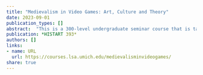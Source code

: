 ```yaml
---
title: "Medievalism in Video Games: Art, Culture and Theory"
date: 2023-09-01
publication_types: []
abstract:  "This is a 300-level undergraduate seminar course that is taught in the Department of the History of Art at the University of Michigan (U-M). In this course, we study how real-life medieval monuments and images appear in the imagined spaces of video games. We learn about art and cultures of the middle ages while critically discussing related medieval images in video games through some key concepts and theories, including ludology (the social and cultural study of games), Orientalism, religion, race, identity, and woman and gender studies."
publication: *HISTART 393*
authors: []
links:
- name: URL
  url: https://courses.lsa.umich.edu/medievalisminvideogames/
share: true
---
```

